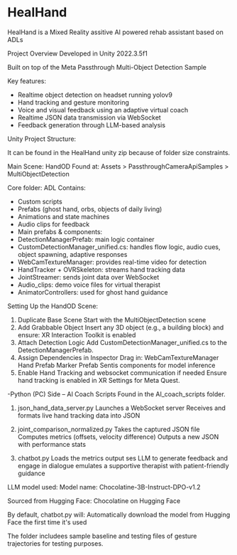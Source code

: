 # HealHand
HealHand is a Mixed Reality assitive AI powered rehab assistant based on ADLs

Project Overview
Developed in Unity 2022.3.5f1


Built on top of the Meta Passthrough Multi-Object Detection Sample

Key features:


- Realtime object detection on headset running yolov9
- Hand tracking and gesture monitoring
- Voice and visual feedback using an adaptive virtual coach
- Realtime JSON data transmission via WebSocket
- Feedback generation through LLM-based analysis


Unity Project Structure:

It can be found in the HealHand unity zip because of folder size constraints.

Main Scene: HandOD
 Found at: Assets > PassthroughCameraApiSamples > MultiObjectDetection


Core folder: ADL
 Contains:
- Custom scripts
- Prefabs (ghost hand, orbs, objects of daily living)
- Animations and state machines
- Audio clips for feedback
- Main prefabs & components:
- DetectionManagerPrefab: main logic container
- CustomDetectionManager_unified.cs: handles flow logic, audio cues, object spawning, adaptive responses
- WebCamTextureManager: provides real-time video for detection
- HandTracker + OVRSkeleton: streams hand tracking data
- JointStreamer: sends joint data over WebSocket
- Audio_clips: demo voice files for virtual therapist
- AnimatorControllers: used for ghost hand guidance



Setting Up the HandOD Scene:
1. Duplicate Base Scene
Start with the MultiObjectDetection scene 
2. Add Grabbable Object
Insert any 3D object (e.g., a building block) and ensure:
XR Interaction Toolkit is enabled
3. Attach Detection Logic
Add CustomDetectionManager_unified.cs to the DetectionManagerPrefab.
4. Assign Dependencies in Inspector
Drag in:
WebCamTextureManager
Hand Prefab
Marker Prefab
Sentis components for model inference
5. Enable Hand Tracking and websocket communication if needed
Ensure hand tracking is enabled in XR Settings for Meta Quest.

-Python (PC) Side – AI Coach Scripts
Found in the AI_coach_scripts folder.

1. json_hand_data_server.py
Launches a WebSocket server
Receives and formats live hand tracking data into JSON


2. joint_comparison_normalized.py
Takes the captured JSON file
Computes metrics (offsets, velocity difference)
Outputs a new JSON with performance stats


3. chatbot.py
Loads the metrics output
ses LLM to generate feedback and engage in dialogue
emulates a supportive therapist with patient-friendly guidance

LLM model used:
Model name: Chocolatine-3B-Instruct-DPO-v1.2


Sourced from Hugging Face: Chocolatine on Hugging Face


By default, chatbot.py will:
Automatically download the model from Hugging Face the first time it's used


The folder includees sample baseline and testing files of gesture trajectories for testing purposes.
